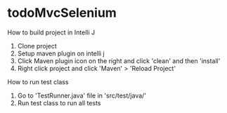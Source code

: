 # todoMvcSelenium

How to build project in Intelli J

1. Clone project
2. Setup maven plugin on intelli j
3. Click Maven plugin icon on the right and click 'clean' and then 'install'
4. Right click project and click 'Maven' > 'Reload Project'


How to run test class
1. Go to 'TestRunner.java' file in 'src/test/java/'
2. Run test class to run all tests

